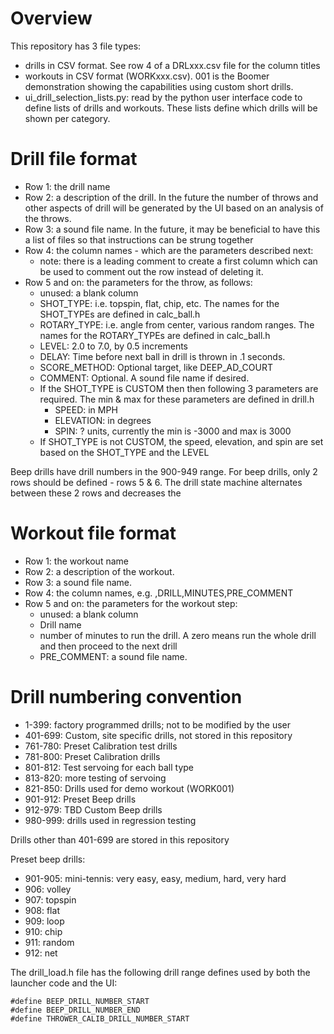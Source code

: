 # Overview
This repository has 3 file types:
* drills in CSV format.  See row 4 of a DRLxxx.csv file for the column titles
* workouts in CSV format (WORKxxx.csv).  001 is the Boomer demonstration showing the capabilities using custom short drills.
* ui_drill_selection_lists.py: read by the python user interface code to define lists of drills and workouts.  These lists define which drills will be shown per category.

# Drill file format
* Row 1: the drill name
* Row 2: a description of the drill.  In the future the number of throws and other aspects of drill will be generated by the UI based on an analysis of the throws.
* Row 3: a sound file name.  In the future, it may be beneficial to have this a list of files so that instructions can be strung together
* Row 4: the column names - which are the parameters described next:
   * note: there is a leading comment to create a first column which can be used to comment out the row instead of deleting it.
* Row 5 and on: the parameters for the throw, as follows:
   * unused: a blank column
   * SHOT_TYPE: i.e. topspin, flat, chip, etc.  The names for the SHOT_TYPEs are defined in calc_ball.h
   * ROTARY_TYPE: i.e. angle from center, various random ranges. The names for the ROTARY_TYPEs are defined in calc_ball.h
   * LEVEL: 2.0 to 7.0, by 0.5 increments
   * DELAY: Time before next ball in drill is thrown in .1 seconds.
   * SCORE_METHOD: Optional target, like DEEP_AD_COURT
   * COMMENT: Optional.  A sound file name if desired.
   * If the SHOT_TYPE is CUSTOM then then following 3 parameters are required.  The min & max for these parameters are defined in drill.h
      * SPEED: in MPH
      * ELEVATION: in degrees
      * SPIN: ? units,  currently the min is -3000 and max is 3000
   * If SHOT_TYPE is not CUSTOM, the speed, elevation, and spin are set based on the SHOT_TYPE and the LEVEL

Beep drills have drill numbers in the 900-949 range. For beep drills, only 2 rows should be defined - rows 5 & 6. The drill state machine alternates between these 2 rows and decreases the 

# Workout file format
* Row 1: the workout name
* Row 2: a description of the workout. 
* Row 3: a sound file name.
* Row 4: the column names, e.g. ,DRILL,MINUTES,PRE_COMMENT
* Row 5 and on: the parameters for the workout step:
   * unused: a blank column
   * Drill name
   * number of minutes to run the drill.  A zero means run the whole drill and then proceed to the next drill
   * PRE_COMMENT: a sound file name.

# Drill numbering convention

* 1-399: factory programmed drills; not to be modified by the user
* 401-699: Custom, site specific drills, not stored in this repository
* 761-780: Preset Calibration test drills
* 781-800: Preset Calibration drills
* 801-812: Test servoing for each ball type
* 813-820: more testing of servoing
* 821-850: Drills used for demo workout (WORK001)
* 901-912: Preset Beep drills
* 912-979: TBD Custom Beep drills
* 980-999: drills used in regression testing

Drills other than 401-699 are stored in this repository

Preset beep drills:
* 901-905: mini-tennis: very easy, easy, medium, hard, very hard
* 906: volley
* 907: topspin
* 908: flat
* 909: loop
* 910: chip
* 911: random
* 912: net

The drill_load.h file has the following drill range defines used by both the launcher code and the UI:
```
#define BEEP_DRILL_NUMBER_START
#define BEEP_DRILL_NUMBER_END
#define THROWER_CALIB_DRILL_NUMBER_START
```

